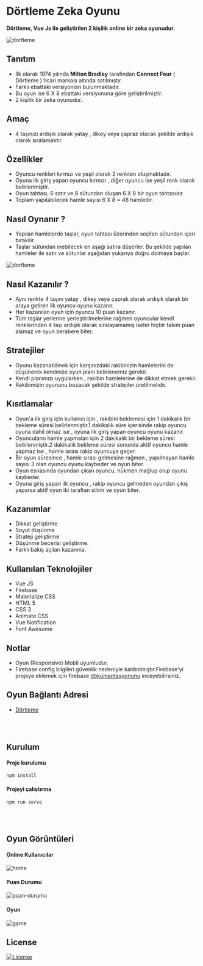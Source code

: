  # Dörtleme Zeka Oyunu

**Dörtleme, Vue Js ile geliştirilen 2 kişilik online bir zeka oyunudur.**

![dortleme](https://user-images.githubusercontent.com/25087769/78579093-19d3c780-7839-11ea-8c0f-b89b60e39aea.PNG)


## Tanıtım
* İlk olarak 1974 yılında **Milton Bradley** tarafından **Connect Four** ( Dörtleme ) ticari markası altında satılmıştır.
* Farklı ebattaki versiyonları bulunmaktadır.
* Bu oyun ise 6 X 8 ebattaki versiyonuna göre geliştirilmiştir.
* 2 kişilik bir zeka oyunudur.


## Amaç
 * 4 taşınızı ardışık olarak yatay , dikey veya çapraz olacak şekilde ardışık olarak sıralamaktır.
 
 ## Özellikler
* Oyuncu renkleri kırmızı ve yeşil olarak 2 renkten oluşmaktadır.
* Oyuna ilk giriş yapan oyuncu kırmızı , diğer oyuncu ise yeşil renk olarak belirlenmiştir.
* Oyun tahtası, 6 satır ve 8 sütundan oluşan 6 X 8 bir oyun tahtasıdır.
* Toplam yapılabilecek hamle sayısı 6 X 8 = 48 hamledir.

## Nasıl Oynanır ? 
* Yapılan hamlelerde taşlar, oyun tahtası üzerinden seçilen sütundan içeri bırakılır.
* Taşlar sütundan inebilecek en aşağı satıra düşerler. Bu şekilde yapılan hamleler ile satır ve sütunlar aşağıdan yukarıya doğru dolmaya başlar.

![dortleme](https://user-images.githubusercontent.com/25087769/78575291-d3c83500-7833-11ea-8450-a1475eb6ab98.gif)


## Nasıl Kazanılır ? 
* Aynı renkte 4 taşını yatay , dikey veya çaprak olarak ardışık olarak bir araya getiren ilk oyuncu oyunu kazanır.
* Her kazanılan oyun için oyuncu 10 puan kazanır.
* Tüm taşlar yerlerine yerleştirilmelerine rağmen oyuncular kendi renklerinden 4 taşı ardışık olarak sıralayamamış iseler hiçbir takım puan alamaz ve oyun berabere biter.

## Stratejiler 
* Oyunu kazanabilmek için karşınızdaki rakibinizin hamlelerini de düşünerek kendinize oyun planı belirlenemiz gerekir.
* Kendi planımızı uygularken , rakibin hamlelerine de dikkat etmek gerekir.
* Rakibimizin oyununu bozacak şekilde stratejiler üretilmelidir.


## Kısıtlamalar 
* Oyun'a ilk giriş için kullanıcı için , rakibini beklemesi için 1 dakikalık bir bekleme süresi belirlenmiştir.1 dakikalık süre içerisinde rakip oyuncu oyuna dahil olmaz ise , oyuna ilk giriş yapan oyuncu oyunu kazanır.
* Oyuncuların hamle yapmaları için 2 dakikalık bir bekleme süresi belirlenmiştir.2 dakikalık bekleme süresi sonunda aktif oyuncu hamle yapmaz ise , hamle sırası rakip oyuncuya geçer.
* Bir oyun süresince , hamle sırası gelmesine rağmen , yapılmayan hamle sayısı 3 olan oyuncu oyunu kaybeder ve oyun biter.
* Oyun esnasında oyundan çıkan oyuncu, hükmen mağlup olup oyunu kaybeder.
* Oyuna giriş yapan ilk oyuncu , rakip oyuncu gelmeden oyundan çıkış yaparsa aktif oyun iki taraftan silinir ve oyun biter.

 ## Kazanımlar
  * Dikkat geliştirme
  * Soyut düşünme
  * Strateji geliştirme
  * Düşünme becerisi geliştirme.
  * Farklı bakış açıları kazanma.


## Kullanılan Teknolojiler
* Vue JS
* Firebase
* Materialize CSS
* HTML 5
* CSS 3
* Animate CSS
* Vue Notification  
* Font Awesome

## Notlar 
* Oyun (Responsive) Mobil uyumludur.
* Firebase config bilgileri güvenlik nedeniyle kaldırılmıştır.Firebase'yi projeye eklemek için firebase [dökümantasyonunu](https://firebase.google.com/docs/web/setup) inceyebilirsiniz.



## Oyun Bağlantı Adresi
* [Dörtleme](https://dortleme.firebaseapp.com)

<br>
<br>
 
## Kurulum

#### Proje kurulumu
```
npm install
```

#### Projeyi çalıştırma
```
npm run serve
```
<br>
<br>


## Oyun Görüntüleri

#### Online Kullanıcılar
![home](https://user-images.githubusercontent.com/25087769/78578278-f78d7a00-7837-11ea-9556-4d7e517dfeed.png)

#### Puan Durumu
![puan-durumu](https://user-images.githubusercontent.com/25087769/78578274-f65c4d00-7837-11ea-826f-28da0983447f.png)

#### Oyun
![game](https://user-images.githubusercontent.com/25087769/78578280-f8261080-7837-11ea-8158-69a9eef96879.png)



## License
 [![License](https://img.shields.io/github/license/mustafadalga/dortleme)](https://github.com/mustafadalga/dortleme/blob/master/LICENSE.md)



